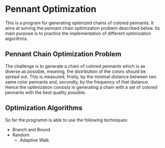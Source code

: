# Pennant Optimization
This is a program for generating optimized chains of colored pennants. It aims at solving the pennant chain optimization problem described below. Its main purpose is to practice the implementation of different optimization algorithms.

## Pennant Chain Optimization Problem
The challenge is to generate a chain of colored pennants which is as diverse as possible, meaning, the distribution of the colors should be spread out.
This is measured, firstly, by the minimal distance between two same color pennants and, secondly, by the frequency of that distance.
Hence the optimization consists in generating a chain with a set of colored pennants with the best quality possible.

## Optimization Algorithms
So far the programm is able to use the following techniques:
* Branch and Bound
* Random
  * Adaptive Walk
